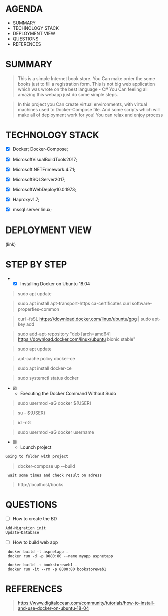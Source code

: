 
# AGENDA

* SUMMARY
* TECHNOLOGY STACK
* DEPLOYMENT VIEW
* QUESTIONS
* REFERENCES

# SUMMARY

>  This is a simple Internet book store. You Can make order the some books just to fill a registration form.
>	 This is not big web application which was wrote on the best language - C#
>  You Can feeling all amazing this webapp just do some simple steps.

>  In this project you Can create virtual environments, with virtual machines used to Docker-Compose file.
>  And some scripts  which will make all of deployment work for you!
>  You can relax and enjoy process


# TECHNOLOGY STACK

- [x]  Docker;	Docker-Compose;
- [x]  MicrosoftVisualBuildTools2017;
- [x]  Microsoft.NETFrimework.4.7.1; 	
- [x]  MicrosoftSQLServer2017; 			
- [x]  MicrosoftWebDeploy10.0.1973; 	
- [x]  Haproxyv1.7; 
- [x]  mssql server linux;


# DEPLOYMENT VIEW

(link)


# STEP BY STEP

* - [x] Installing Docker on Ubuntu 18.04

> sudo apt update

> sudo apt install apt-transport-https ca-certificates curl software-properties-common

> curl -fsSL https://download.docker.com/linux/ubuntu/gpg | sudo apt-key add 

> sudo add-apt-repository "deb [arch=amd64] https://download.docker.com/linux/ubuntu bionic stable"

> sudo apt update

> apt-cache policy docker-ce

> sudo apt install docker-ce

> sudo systemctl status docker

- [x] * Executing the Docker Command Without Sudo 

> sudo usermod -aG docker ${USER}

> su - ${USER}

> id -nG

> sudo usermod -aG docker username

- [x] * Lounch project

`` Going to folder with project
``
> docker-compose up --build

``` wait some times and check result on adress```
> http://localhost/books

# QUESTIONS
- [ ] How to create the BD
```
Add-Migration init
Update-Database
```
- [ ] How to build web app
```
 docker build -t aspnetapp .
 docker run -d -p 8080:80 --name myapp aspnetapp
 
 docker build -t bookstoreweb1 .
 docker run -it --rm -p 8000:80 bookstoreweb1
```
 
 
# REFERENCES
 
> https://www.digitalocean.com/community/tutorials/how-to-install-and-use-docker-on-ubuntu-18-04 
